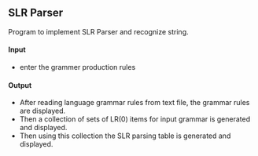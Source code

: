 ## SLR Parser
Program to implement SLR Parser and recognize string.

#### Input
- enter the grammer production rules

#### Output
- After reading language grammar rules from text file, the grammar rules are displayed. 
- Then a collection of sets of LR(0) items for input grammar is generated and displayed. 
- Then using this collection the SLR parsing table is generated and displayed.
